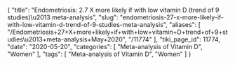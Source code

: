 {
    "title": "Endometriosis: 2.7 X more likely if with low vitamin D (trend of 9 studies)\u2013 meta-analysis",
    "slug": "endometriosis-27-x-more-likely-if-with-low-vitamin-d-trend-of-9-studies-meta-analysis",
    "aliases": [
        "/Endometriosis+27+X+more+likely+if+with+low+vitamin+D+trend+of+9+studies\u2013+meta-analysis+May+2020",
        "/11774"
    ],
    "tiki_page_id": 11774,
    "date": "2020-05-20",
    "categories": [
        "Meta-analysis of Vitamin D",
        "Women"
    ],
    "tags": [
        "Meta-analysis of Vitamin D",
        "Women"
    ]
}